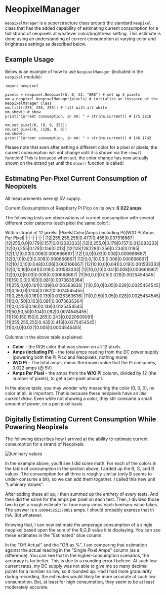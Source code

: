 # NeopixelManager
`NeopixelManager` is a superstructure class *around* the standard `Neopixel` class that has the added capability of estimating current consumption for a full strand of neopixels at whatever color/brightness setting. This estimate is done using an understanding of current consumption at varying color and brightness settings as described below.

## Example Usage
Below is an example of how to use `NeopixelManager` (included in the `neopixel` module):
```
import neopixel

pixels = neopixel.Neopixel(5, 0, 22, "GRB") # set up 5 pixels
nm = neopixel.NeopixelManager(pixels) # initialize an instance of the NeopixelManager class
nm.fill((255, 255, 255)) # fill with all white
nm.show() # show
print("Current consumption, in mA: " + str(nm.current)) # 175.3816

nm.set_pixel(0, (0, 0, 255))
nm.set_pixel(0, (128, 0, 0))
nm.show()
print("Current consumption, in mA: " + str(nm.current)) # 146.1742
```

Please note that even after setting a different color for a pixel or pixels, the current consumption will not change until it is shown via the `show()` function! This is because when set, the color change has now actually shown on the strand yet until the `show()` function is called!

## Estimating Per-Pixel Current Consumption of Neopixels
All measurements were @ 5V supply.

Current Consumption of Raspberry Pi Pico on its own: **0.022 amps**

The following tests are observations of current consumption with several different color patterns (each pixel the same color):

With a strand of 12 pixels:
|Pixels|Color|Amps (including Pi)|W/O Pi|Amps Per Pixel|
|-|-|-|-|-|
|12|255,255,255|0.477|0.455|0.037916667|
|12|255,0,0|0.179|0.157|0.013083333|
|12|0,255,0|0.179|0.157|0.013083333|
|12|0,0,255|0.178|0.156|0.013|
|12|128,128,128|0.256|0.234|0.0195|
|12|1,1,1|0.03|0.008|0.000666667|
|12|1,0,0|0.03|0.008|0.000666667|
|12|0,1,0|0.03|0.008|0.000666667|
|12|0,0,1|0.03|0.008|0.000666667|
|12|10,10,10|0.048|0.026|0.002166667|
|12|10,10,0|0.041|0.019|0.001583333|
|12|0,10,10|0.041|0.019|0.001583333|
|12|10,0,10|0.041|0.008|0.000666667|
|12|0,0,0|0.03|0.008|0.000666667|
|11|50,0,0|0.05|0.028|0.0025454545|
|11|150,0,0|0.103|0.081|0.0073636364|
|11|255,0,0|0.161|0.139|0.0126363636|
|11|0,50,0|0.05|0.028|0.0025454545|
|11|0,150,0|0.104|0.082|0.0074545455|
|11|0,255,0|0.161|0.139|0.0126363636|
|11|0,0,50|0.05|0.028|0.0025454545|
|11|0,0,150|0.103|0.081|0.0073636364|
|11|0,0,255|0.160|0.138|0.0125454545|
|11|50,50,50|0.104|0.082|0.0074545455|
|11|150,150,150|0.265|0.243|0.0220909091|
|11|255,255,255|0.435|0.413|0.0375454545|
|11|0,0,0|0.027|0.005|0.0004545455|

Columns in the above table explained:
- **Color** - the RGB color that was shown on all 12 pixels.
- **Amps (including Pi)** - the total amps reading from the DC power supply (powering both the Pi Pico and Neopixels, nothing more)
- **W/O Pi** - The total amps, minus the known value that the Pi consumes, 0.022 amps (@ 5V)
- **Amps Per Pixel** - the amps from the **W/O Pi** column, divided by 12 (the number of pixels), to get a per-pixel amount.

In the above table, you may wonder why measuring the color (0, 0, 0), no color at all, is important. That is because these neopixels have an *idle current draw*. Even while not showing a color, they still consume a small amount of power, on a per-pixel basis.

## Digitally Estimating Current Consumption While Powering Neopixels
The following describes how I arrived at the ability to estimate current consumption for a strand of Neopixels:

![luminary values](https://i.imgur.com/eNnyeB5.png)

In the example above, you'll see I did some math. For each of the colors in the table of consumption in the section above, I added up the R, G, and B values. The consumption for all three is roughly similar (only B seems to under-consume a bit), so we can add them together. I called this new unit "Luminary Values". 

After adding these all up, I then summed up the *entirety* of every tests. And then did the same for the amps per pixel on each test. Then, I divided those two to get a rough estimate for how many amps each luminary value takes. The answer is `0.000045851370851` amps. I should probably express that in mA. But whatever.

Knowing that, I can now estimate the amperage consumption of a single neopixel based upon the sum of the R,G,B value it is displaying. You can see these estimates in the "Estimated" blue column.

In the "Off Actual" and the "Off as %", I am comparing that estimation against the actual reading in the "Single Pixel Amps" column (as a difference). You can see that in the higher-consumption scenarios, the accuracy is far better. This is due to a rounding error I believe. At such low current rates, my DC supply was not able to give me so many decimal points for a number so low, so it rounded up. Had I had more granularity during recording, the estimates would likely be more accurate at such low consumption. But, at least for high consumption, they seem to be at least moderately accurate.